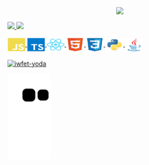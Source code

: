 <p align="center">
  <a href="https://github.com/DenverCoder1/readme-typing-svg"><img src="https://readme-typing-svg.herokuapp.com?color=00F70C&lines=+Eae+!!!+Meu+nome+%C3%A9++João;Desenvolvedor+FullStack">  </a>
</p>

 <div>
  <a href="https://github.com/iwfet">
  <img height="160em" src="https://github-readme-stats.vercel.app/api?username=iwfet&show_icons=true&theme=dracula&include_all_commits=true&count_private=true"/>
  <img height="160em" src="https://github-readme-stats.vercel.app/api/top-langs/?username=iwfet&layout=compact&langs_count=7&theme=dracula"/>
</div>
<div style="display: inline_block"><br>
  <img align="center" alt="iwfet-Js" height="30" width="40" src="https://raw.githubusercontent.com/devicons/devicon/master/icons/javascript/javascript-plain.svg">
  <img align="center" alt="iwfet-Ts" height="30" width="40" src="https://raw.githubusercontent.com/devicons/devicon/master/icons/typescript/typescript-plain.svg">
  <img align="center" alt="iwfet-React" height="30" width="40" src="https://raw.githubusercontent.com/devicons/devicon/master/icons/react/react-original.svg">
  <img align="center" alt="iwfet-HTML" height="30" width="40" src="https://raw.githubusercontent.com/devicons/devicon/master/icons/html5/html5-original.svg">
  <img align="center" alt="iwfet-CSS" height="30" width="40" src="https://raw.githubusercontent.com/devicons/devicon/master/icons/css3/css3-original.svg">
  <img align="center" alt="iwfet-Python" height="30" width="40" src="https://raw.githubusercontent.com/devicons/devicon/master/icons/python/python-original.svg">
  <img align="center" alt="iwfet-Python" height="30" width="40" src="https://raw.githubusercontent.com/devicons/devicon/master/icons/java/java-original.svg">
  
</div>
 
 <div style="display: inline_block"><br>
 <img align="center" alt="iwfet-yoda" height="100" width="700" src="https://cdn.discordapp.com/attachments/862883133962977284/862891712782008330/unnamed_1.gif">
 <div/>
  
<div>
  
  ![Snake animation](https://github.com/rafaballerini/rafaballerini/blob/output/github-contribution-grid-snake.svg)

</div>

